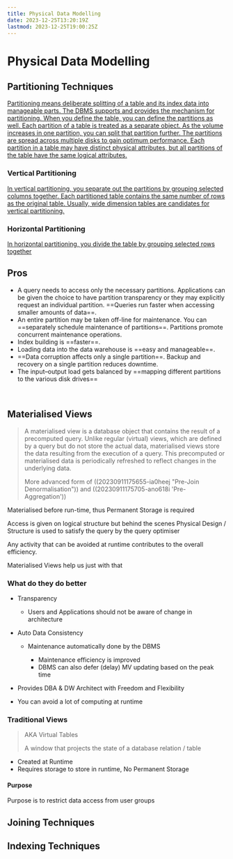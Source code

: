 ```yaml
---
title: Physical Data Modelling
date: 2023-12-25T13:20:19Z
lastmod: 2023-12-25T19:00:25Z
---
```


# Physical Data Modelling

## Partitioning Techniques

[Partitioning means deliberate splitting of a table and its index data into manageable parts. The DBMS supports and provides the mechanism for partitioning. When you define the table, you can define the partitions as well. Each partition of a table is treated as a separate object. As the volume increases in one partition, you can split that partition further. The partitions are spread across multiple disks to gain optimum performance. Each partition in a table may have distinct physical attributes, but all partitions of the table have the same logical attributes.](assets/Data%20Warehousing%20Fundamentals%20for%20IT%20Professionals%202nd%20edition-20230914150509-6drb56f.pdf?p=515)

### Vertical Partitioning

[In vertical partitioning, you separate out the partitions by grouping selected columns together. Each partitioned table contains the same number of rows as the original table. Usually, wide dimension tables are candidates for vertical partitioning.](assets/Data%20Warehousing%20Fundamentals%20for%20IT%20Professionals%202nd%20edition-20230914150509-6drb56f.pdf?p=515)

### Horizontal Partitioning

[In horizontal partitioning, you divide the table by grouping selected rows together](assets/Data%20Warehousing%20Fundamentals%20for%20IT%20Professionals%202nd%20edition-20230914150509-6drb56f.pdf?p=515)

## Pros

* A query needs to access only the necessary partitions. Applications can be given the choice to have partition transparency or they may explicitly request an individual partition. ==Queries run faster when accessing smaller amounts of data==.
* An entire partition may be taken off-line for maintenance. You can ==separately schedule maintenance of partitions==. Partitions promote concurrent maintenance operations.
* Index building is ==faster==.
* Loading data into the data warehouse is ==easy and manageable==.
* ==Data corruption affects only a single partition==. Backup and recovery on a single partition reduces downtime.
* The input–output load gets balanced by ==mapping different partitions to the various disk drives==

‍

## Materialised Views

> A materialised view is a database object that contains the result of a precomputed query. Unlike regular (virtual) views, which are defined by a query but do not store the actual data, materialised views store the data resulting from the execution of a query. This precomputed or materialised data is periodically refreshed to reflect changes in the underlying data.
>
> More advanced form of ((20230911175655-ia0heej "Pre-Join Denormalisation")) and ((20230911175705-ano618i 'Pre-Aggregation'))

Materialised before run-time, thus Permanent Storage is required

Access is given on logical structure but behind the scenes Physical Design / Structure is used to satisfy the query by the query optimiser

Any activity that can be avoided at runtime contributes to the overall efficiency.

Materialised Views help us just with that

### What do they do better

* Transparency

  * Users and Applications should not be aware of change in architecture
* Auto Data Consistency

  * Maintenance automatically done by the DBMS

    * Maintenance efficiency is improved
    * DBMS can also defer (delay) MV updating based on the peak time
* Provides DBA & DW Architect with Freedom and Flexibility
* You can avoid a lot of computing at runtime

### Traditional Views

> AKA Virtual Tables
>
> A window that projects the state of a database relation / table

* Created at Runtime
* Requires storage to store in runtime, No Permanent Storage

#### Purpose

Purpose is to restrict data access from user groups

## Joining Techniques

## Indexing Techniques
